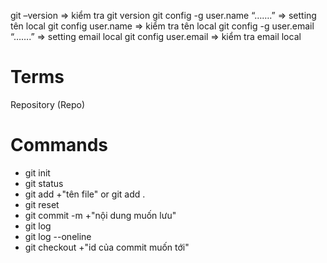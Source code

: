git –version => kiểm tra git version
git config -g user.name “…….” => setting tên local
git config user.name => kiểm tra tên local
git config -g user.email “…….” => setting email local
git config user.email => kiểm tra email local


# Terms

Repository (Repo)

# Commands

- git init 
- git status
- git add +"tên file" or git add .
- git reset 
- git commit -m +"nội dung muốn lưu"
- git log
- git log --oneline
- git checkout +"id của commit muốn tới"
